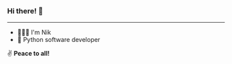 ### Hi there! 👋 
___
- 👨🏻‍💼 I'm Nik  
- 🐍 Python software developer

✌️ **Peace to all!**

<!---
- 👨🏻‍💼 I'm Nik, former project manager 
- 🔨 Most of the time I worked with 1C projects [![1C Enterprise](https://img.shields.io/badge/-1C%20Enterprise-yellow)](https://1c-dn.com/) 
- 🙁 But I'm tired of it.
- 🤗 And now I'm improving my hard skills
- 📚 Also trying not to forget my soft skills
- 🤝 To contact [![Linkedin Badge](https://img.shields.io/badge/-vavilovnv-blue?style=flat-square&logo=Linkedin&logoColor=white&link=https://www.linkedin.com/in/vavilovnv/)](https://www.linkedin.com/in/vavilovnv/)


![Top Langs](https://github-readme-stats.vercel.app/api/top-langs/?username=vavilovnv&hide=TeX&layout=compact)
-->

